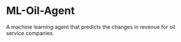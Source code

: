 # ML-Oil-Agent
A machine learning agent that predicts the changes in revenue for oil service companies.


